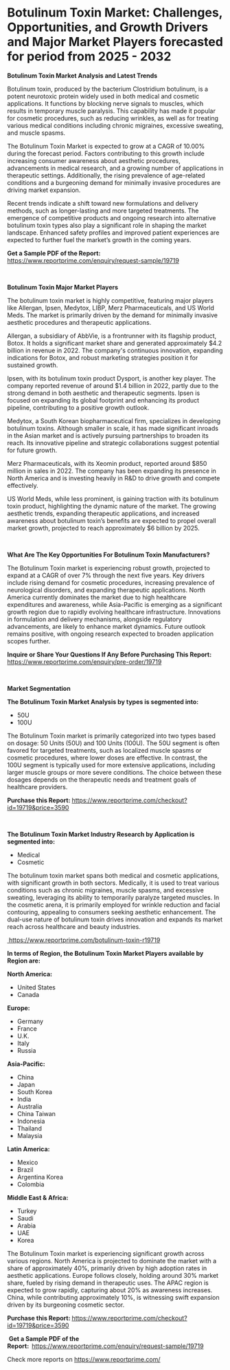 <p><h1>Botulinum Toxin Market: Challenges, Opportunities, and Growth Drivers and Major Market Players forecasted for period from 2025 - 2032</h1></p><p><strong>Botulinum Toxin Market Analysis and Latest Trends</strong></p>
<p><p>Botulinum toxin, produced by the bacterium Clostridium botulinum, is a potent neurotoxic protein widely used in both medical and cosmetic applications. It functions by blocking nerve signals to muscles, which results in temporary muscle paralysis. This capability has made it popular for cosmetic procedures, such as reducing wrinkles, as well as for treating various medical conditions including chronic migraines, excessive sweating, and muscle spasms.</p><p>The Botulinum Toxin Market is expected to grow at a CAGR of 10.00% during the forecast period. Factors contributing to this growth include increasing consumer awareness about aesthetic procedures, advancements in medical research, and a growing number of applications in therapeutic settings. Additionally, the rising prevalence of age-related conditions and a burgeoning demand for minimally invasive procedures are driving market expansion. </p><p>Recent trends indicate a shift toward new formulations and delivery methods, such as longer-lasting and more targeted treatments. The emergence of competitive products and ongoing research into alternative botulinum toxin types also play a significant role in shaping the market landscape. Enhanced safety profiles and improved patient experiences are expected to further fuel the market’s growth in the coming years.</p></p>
<p><strong>Get a Sample PDF of the Report:&nbsp;</strong> <a href="https://www.reportprime.com/enquiry/request-sample/19719?utm_campaign=2736&utm_medium=2&utm_source=Github&utm_content=ia&utm_term=20032025&utm_id=botulinum-toxin">https://www.reportprime.com/enquiry/request-sample/19719</a></p>
<p>&nbsp;</p>
<p><strong>Botulinum Toxin Major Market Players</strong></p>
<p><p>The botulinum toxin market is highly competitive, featuring major players like Allergan, Ipsen, Medytox, LIBP, Merz Pharmaceuticals, and US World Meds. The market is primarily driven by the demand for minimally invasive aesthetic procedures and therapeutic applications.</p><p>Allergan, a subsidiary of AbbVie, is a frontrunner with its flagship product, Botox. It holds a significant market share and generated approximately $4.2 billion in revenue in 2022. The company's continuous innovation, expanding indications for Botox, and robust marketing strategies position it for sustained growth.</p><p>Ipsen, with its botulinum toxin product Dysport, is another key player. The company reported revenue of around $1.4 billion in 2022, partly due to the strong demand in both aesthetic and therapeutic segments. Ipsen is focused on expanding its global footprint and enhancing its product pipeline, contributing to a positive growth outlook.</p><p>Medytox, a South Korean biopharmaceutical firm, specializes in developing botulinum toxins. Although smaller in scale, it has made significant inroads in the Asian market and is actively pursuing partnerships to broaden its reach. Its innovative pipeline and strategic collaborations suggest potential for future growth.</p><p>Merz Pharmaceuticals, with its Xeomin product, reported around $850 million in sales in 2022. The company has been expanding its presence in North America and is investing heavily in R&D to drive growth and compete effectively.</p><p>US World Meds, while less prominent, is gaining traction with its botulinum toxin product, highlighting the dynamic nature of the market. The growing aesthetic trends, expanding therapeutic applications, and increased awareness about botulinum toxin’s benefits are expected to propel overall market growth, projected to reach approximately $6 billion by 2025.</p></p>
<p>&nbsp;</p>
<p><strong>What Are The Key Opportunities For Botulinum Toxin Manufacturers?</strong></p>
<p><p>The Botulinum Toxin market is experiencing robust growth, projected to expand at a CAGR of over 7% through the next five years. Key drivers include rising demand for cosmetic procedures, increasing prevalence of neurological disorders, and expanding therapeutic applications. North America currently dominates the market due to high healthcare expenditures and awareness, while Asia-Pacific is emerging as a significant growth region due to rapidly evolving healthcare infrastructure. Innovations in formulation and delivery mechanisms, alongside regulatory advancements, are likely to enhance market dynamics. Future outlook remains positive, with ongoing research expected to broaden application scopes further.</p></p>
<p><strong>Inquire or Share Your Questions If Any Before Purchasing This Report:</strong> <a href="https://www.reportprime.com/enquiry/pre-order/19719?utm_campaign=2736&utm_medium=2&utm_source=Github&utm_content=ia&utm_term=20032025&utm_id=botulinum-toxin">https://www.reportprime.com/enquiry/pre-order/19719</a></p>
<p>&nbsp;</p>
<p><strong>Market Segmentation</strong></p>
<p><strong>The Botulinum Toxin Market Analysis by types is segmented into:</strong></p>
<p><ul><li>50U</li><li>100U</li></ul></p>
<p><p>The Botulinum Toxin market is primarily categorized into two types based on dosage: 50 Units (50U) and 100 Units (100U). The 50U segment is often favored for targeted treatments, such as localized muscle spasms or cosmetic procedures, where lower doses are effective. In contrast, the 100U segment is typically used for more extensive applications, including larger muscle groups or more severe conditions. The choice between these dosages depends on the therapeutic needs and treatment goals of healthcare providers.</p></p>
<p><strong>Purchase this Report:&nbsp;</strong><a href="https://www.reportprime.com/checkout?id=19719&price=3590&utm_campaign=2736&utm_medium=2&utm_source=Github&utm_content=ia&utm_term=20032025&utm_id=botulinum-toxin">https://www.reportprime.com/checkout?id=19719&price=3590</a></p>
<p>&nbsp;</p>
<p><strong>The Botulinum Toxin Market Industry Research by Application is segmented into:</strong></p>
<p><ul><li>Medical</li><li>Cosmetic</li></ul></p>
<p><p>The botulinum toxin market spans both medical and cosmetic applications, with significant growth in both sectors. Medically, it is used to treat various conditions such as chronic migraines, muscle spasms, and excessive sweating, leveraging its ability to temporarily paralyze targeted muscles. In the cosmetic arena, it is primarily employed for wrinkle reduction and facial contouring, appealing to consumers seeking aesthetic enhancement. The dual-use nature of botulinum toxin drives innovation and expands its market reach across healthcare and beauty industries.</p></p>
<p><a href="https://www.reportprime.com/botulinum-toxin-r19719?utm_campaign=2736&utm_medium=2&utm_source=Github&utm_content=ia&utm_term=20032025&utm_id=botulinum-toxin">&nbsp;https://www.reportprime.com/botulinum-toxin-r19719</a></p>
<p><strong>In terms of Region, the Botulinum Toxin Market Players available by Region are:</strong></p>
<p>
    <p> <strong> North America: </strong>
        <ul>
            <li>United States</li>
            <li>Canada</li>
        </ul>
        </p> 
    <p> <strong> Europe: </strong>
        <ul>
            <li>Germany</li>
            <li>France</li>
            <li>U.K.</li>
            <li>Italy</li>
            <li>Russia</li>
        </ul>
        </p> 
    <p> <strong> Asia-Pacific: </strong>
        <ul>
            <li>China</li>
            <li>Japan</li>
            <li>South Korea</li>
            <li>India</li>
            <li>Australia</li>
            <li>China Taiwan</li>
            <li>Indonesia</li>
            <li>Thailand</li>
            <li>Malaysia</li>
        </ul>
        </p> 
    <p> <strong> Latin America: </strong>
        <ul>
            <li>Mexico</li>
            <li>Brazil</li>
            <li>Argentina Korea</li>
            <li>Colombia</li>
        </ul>
        </p> 
    <p> <strong> Middle East & Africa: </strong>
        <ul>
            <li>Turkey</li>
            <li>Saudi</li>
            <li>Arabia</li>
            <li>UAE</li>
            <li>Korea</li>
        </ul>
    </p>
    </p>
<p><p>The Botulinum Toxin market is experiencing significant growth across various regions. North America is projected to dominate the market with a share of approximately 40%, primarily driven by high adoption rates in aesthetic applications. Europe follows closely, holding around 30% market share, fueled by rising demand in therapeutic uses. The APAC region is expected to grow rapidly, capturing about 20% as awareness increases. China, while contributing approximately 10%, is witnessing swift expansion driven by its burgeoning cosmetic sector.</p></p>
<p><strong>Purchase this Report: </strong><a href="https://www.reportprime.com/checkout?id=19719&price=3590&utm_campaign=2736&utm_medium=2&utm_source=Github&utm_content=ia&utm_term=20032025&utm_id=botulinum-toxin">https://www.reportprime.com/checkout?id=19719&price=3590</a></p>
<p>&nbsp;<strong>Get a Sample PDF of the Report:&nbsp;&nbsp;</strong><a href="https://www.reportprime.com/enquiry/request-sample/19719?utm_campaign=2736&utm_medium=2&utm_source=Github&utm_content=ia&utm_term=20032025&utm_id=botulinum-toxin">https://www.reportprime.com/enquiry/request-sample/19719</a></p>
<p><strong></strong></p>
<p>Check more reports on <a href="https://www.reportprime.com/?utm_campaign=2736&utm_medium=2&utm_source=Github&utm_content=ia&utm_term=20032025&utm_id=botulinum-toxin">https://www.reportprime.com/</a></p>